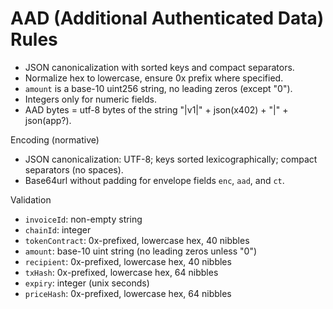 # AAD (Additional Authenticated Data) Rules

- JSON canonicalization with sorted keys and compact separators.
- Normalize hex to lowercase, ensure 0x prefix where specified.
- `amount` is a base-10 uint256 string, no leading zeros (except "0").
- Integers only for numeric fields.
- AAD bytes = utf-8 bytes of the string "<ns>|v1|" + json(x402) + "|" + json(app?).

Encoding (normative)
- JSON canonicalization: UTF-8; keys sorted lexicographically; compact separators (no spaces).
- Base64url without padding for envelope fields `enc`, `aad`, and `ct`.

Validation
- `invoiceId`: non-empty string
- `chainId`: integer
- `tokenContract`: 0x-prefixed, lowercase hex, 40 nibbles
- `amount`: base-10 uint string (no leading zeros unless "0")
- `recipient`: 0x-prefixed, lowercase hex, 40 nibbles
- `txHash`: 0x-prefixed, lowercase hex, 64 nibbles
- `expiry`: integer (unix seconds)
- `priceHash`: 0x-prefixed, lowercase hex, 64 nibbles